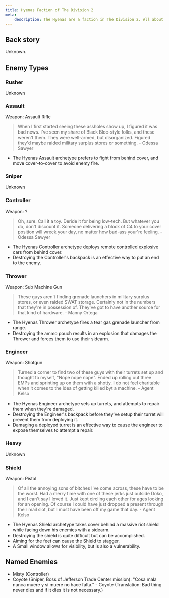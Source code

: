 ```yaml
---
title: Hyenas Faction of The Division 2
meta:
    description: The Hyenas are a faction in The Division 2. All about the types of Hyenas enemies you can encounter you can find here.
---
```


## Back story

Unknown.

## Enemy Types

### Rusher

Unknown

### Assault

Weapon: Assault Rifle

> When I first started seeing these assholes show up, I figured it was bad news. I've seen my share of Black Bloc-style folks, and these weren't them. They were well-armed, but disorganized. Figured they'd maybe raided military surplus stores or something. - Odessa Sawyer

* The Hyenas Assault archetype prefers to fight from behind cover, and move cover-to-cover to avoid enemy fire. 

### Sniper

Unknown

### Controller

Weapon: ?

> Oh, sure. Call it a toy. Deride it for being low-tech. But whatever you do, don't discount it. Someone delivering a block of C4 to your cover position will wreck your day, no matter how bad-ass your're feeling. - Odessa Sawyer

* The Hyenas Controller archetype deploys remote controlled explosive cars from behind cover.
* Destroying the Controller's backpack is an effective way to put an end to the enemy.

### Thrower

Weapon: Sub Machine Gun

> These guys aren't finding grenade launchers in military surplus stores, or even raided SWAT storage. Certainly not in the numbers that they're in possession of. They've got to have another source for that kind of hardware. - Manny Ortega

* The Hyenas Thrower archetype fires a tear gas grenade launcher from range.
* Destroying the ammo pouch results in an explosion that damages the Thrower and forces them to use their sidearm.

### Engineer

Weapon: Shotgun

> Turned a corner to find two of these guys with their turrets set up and thought to myself, "Nope nope nope". Ended up rolling out three EMPs and sprinting up on them with a shotty. I do not feel charitable when it comes to the idea of getting killed byt a machine. - Agent Kelso

* The Hyenas Engineer archetype sets up turrets, and attempts to repair them when they're damaged.
* Destroying the Engineer's backpack before they've setup their turret will prevent them from deploying it.
* Damaging a deployed turret is an effective way to cause the engineer to expose themselves to attempt a repair.

### Heavy

Unknown

### Shield

Weapon: Pistol

> Of all the annoying sons of bitches I've come across, these have to be the worst. Had a merry time with one of these jerks just outside Doko, and I can't say I loved it. Just kept circling each other for ages looking for an opening. Of course I could have just dropped a present through their mail slot, but I must have been off my game that day. - Agent Kelso

- The Hyenas Shield archetype takes cover behind a massive riot shield while facing down his enemies with a sidearm.
- Destroying the shield is quite difficult but can be accomplished.
- Aiming for the feet can cause the Shield to stagger.
- A Small window allows for visibility, but is also a vulnerability.

## Named Enemies

* Misty (Controller)
* Coyote (Sniper, Boss of Jefferson Trade Center mission): "Cosa mala nunca muere y si muere no hace falta." - Coyote (Translation: Bad thing never dies and if it dies it is not necessary.)